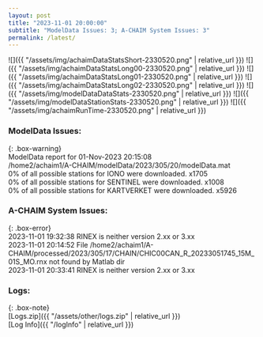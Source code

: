```yaml
---
layout: post
title: "2023-11-01 20:00:00"
subtitle: "ModelData Issues: 3; A-CHAIM System Issues: 3"
permalink: /latest/
---
```


![]({{ "/assets/img/achaimDataStatsShort-2330520.png" | relative_url }})
![]({{ "/assets/img/achaimDataStatsLong00-2330520.png" | relative_url }})
![]({{ "/assets/img/achaimDataStatsLong01-2330520.png" | relative_url }})
![]({{ "/assets/img/achaimDataStatsLong02-2330520.png" | relative_url }})
![]({{ "/assets/img/modelDataDataStats-2330520.png" | relative_url }})
![]({{ "/assets/img/modelDataStationStats-2330520.png" | relative_url }})
![]({{ "/assets/img/achaimRunTime-2330520.png" | relative_url }})


### ModelData Issues:  
  
{: .box-warning}  
 ModelData report for 01-Nov-2023 20:15:08   
 /home2/achaim1/A-CHAIM/modelData/2023/305/20/modelData.mat   
 0% of all possible stations for IONO were downloaded. x1705   
 0% of all possible stations for SENTINEL were downloaded. x1008   
 0% of all possible stations for KARTVERKET were downloaded. x5926   
  
### A-CHAIM System Issues:  
  
{: .box-error}  
2023-11-01 19:32:38 RINEX is neither version 2.xx or 3.xx  
2023-11-01 20:14:52 File /home2/achaim1/A-CHAIM/processed/2023/305/17/CHAIN/CHIC00CAN_R_20233051745_15M_01S_MO.rnx not found by Matlab dir  
2023-11-01 20:33:41 RINEX is neither version 2.xx or 3.xx  

### Logs:  
  
{: .box-note}  
[Logs.zip]({{ "/assets/other/logs.zip" | relative_url }})  
[Log Info]({{ "/logInfo" | relative_url }})  
